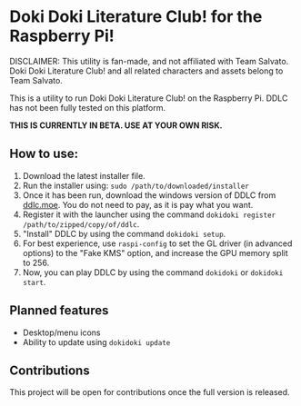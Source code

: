 # Doki Doki Literature Club! for the Raspberry Pi!

DISCLAIMER: This utility is fan-made, and not affiliated with Team Salvato. Doki Doki Literature Club! and all related characters and assets belong to Team Salvato.

This is a utility to run Doki Doki Literature Club! on the Raspberry Pi. DDLC has not been fully tested on this platform.

**THIS IS CURRENTLY IN BETA. USE AT YOUR OWN RISK.**

## How to use:
1. Download the latest installer file.
2. Run the installer using: `sudo /path/to/downloaded/installer`
3. Once it has been run, download the windows version of DDLC from [ddlc.moe](ddlc.moe). You do not need to pay, as it is pay what you want.
4. Register it with the launcher using the command `dokidoki register /path/to/zipped/copy/of/ddlc`.
5. "Install" DDLC by using the command `dokidoki setup`.
6. For best experience, use `raspi-config` to set the GL driver (in advanced options) to the "Fake KMS" option, and increase the GPU memory split to 256.
7. Now, you can play DDLC by using the command `dokidoki` or `dokidoki start`.

## Planned features
* Desktop/menu icons
* Ability to update using `dokidoki update`

## Contributions
This project will be open for contributions once the full version is released.
